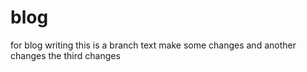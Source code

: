# blog
for blog writing
this is a branch text
make some changes
and another changes
the third changes
